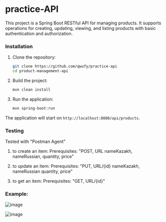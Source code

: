 ﻿# practice-API

This project is a Spring Boot RESTful API for managing products. It supports operations for creating, updating, viewing, and listing products with basic authentication and authorization.

### Installation

1. Clone the repository:
    ```bash
    git clone https://github.com/qwufy/practice-api
    cd product-management-api
    ```

2. Build the project:
    ```bash
    mvn clean install
    ```

3. Run the application:
    ```bash
    mvn spring-boot:run
    ```

The application will start on `http://localhost:8080/api/products`.

### Testing
Tested with "Postman Agent"

1. to create an item:
   Prerequisites: "POST, URL
                   nameKazakh,
                   nameRussian,
                   quantity,
                   price"

2. to update an item:
   Prerequisites: "PUT, URL/{id}
                   nameKazakh,
                   nameRussian
                   quantity,
                   price"

3. to get an item:
   Prerequisites: "GET, URL/{id}"
### Example:
![image](https://github.com/qwufy/practice-api/assets/129245004/5cbf3a9e-deb7-4e75-8653-638953148ca0)

![image](https://github.com/qwufy/practice-api/assets/129245004/08bf0739-9f32-48df-ae4b-7b1854c3cde4)


